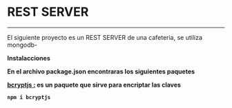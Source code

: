 # REST SERVER
**************************************
El siguiente proyecto es un REST SERVER de una cafeteria, se utiliza mongodb-

<b>Instalacciones<b>

En el archivo package.json encontraras los siguientes paquetes

<a href="https://www.npmjs.com/package/bcryptjs"><b>bcryptjs :</b></a> es un paquete que sirve para encriptar las claves

`npm i bcryptjs`
